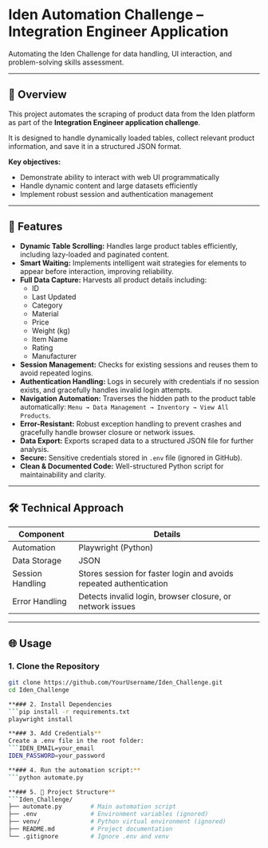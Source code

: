 # Iden Automation Challenge – Integration Engineer Application

Automating the Iden Challenge for data handling, UI interaction, and problem-solving skills assessment.

---

## 🧠 Overview
This project automates the scraping of product data from the Iden platform as part of the **Integration Engineer application challenge**.  

It is designed to handle dynamically loaded tables, collect relevant product information, and save it in a structured JSON format.

**Key objectives:**
- Demonstrate ability to interact with web UI programmatically
- Handle dynamic content and large datasets efficiently
- Implement robust session and authentication management

---

## 🚀 Features
- **Dynamic Table Scrolling:** Handles large product tables efficiently, including lazy-loaded and paginated content.  
- **Smart Waiting:** Implements intelligent wait strategies for elements to appear before interaction, improving reliability.  
- **Full Data Capture:** Harvests all product details including:
  - ID  
  - Last Updated  
  - Category  
  - Material  
  - Price  
  - Weight (kg)  
  - Item Name  
  - Rating  
  - Manufacturer  
- **Session Management:** Checks for existing sessions and reuses them to avoid repeated logins.  
- **Authentication Handling:** Logs in securely with credentials if no session exists, and gracefully handles invalid login attempts.  
- **Navigation Automation:** Traverses the hidden path to the product table automatically: `Menu → Data Management → Inventory → View All Products`.  
- **Error-Resistant:** Robust exception handling to prevent crashes and gracefully handle browser closure or network issues.  
- **Data Export:** Exports scraped data to a structured JSON file for further analysis.  
- **Secure:** Sensitive credentials stored in `.env` file (ignored in GitHub).  
- **Clean & Documented Code:** Well-structured Python script for maintainability and clarity.  

---

## 🛠️ Technical Approach

| Component | Details |
|-----------|---------|
| Automation | Playwright (Python) |
| Data Storage | JSON |
| Session Handling | Stores session for faster login and avoids repeated authentication |
| Error Handling | Detects invalid login, browser closure, or network issues |

---

## 🌐 Usage

### 1. Clone the Repository
```bash
git clone https://github.com/YourUsername/Iden_Challenge.git
cd Iden_Challenge

**### 2. Install Dependencies
```pip install -r requirements.txt
playwright install

**### 3. Add Credentials**
Create a .env file in the root folder:
```IDEN_EMAIL=your_email
IDEN_PASSWORD=your_password

**### 4. Run the automation script:**
```python automate.py

**### 5. 📂 Project Structure**
```Iden_Challenge/
├── automate.py        # Main automation script
├── .env               # Environment variables (ignored)
├── venv/              # Python virtual environment (ignored)
├── README.md          # Project documentation
└── .gitignore         # Ignore .env and venv







